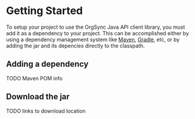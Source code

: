 # Getting Started

To setup your project to use the OrgSync Java API client library, you must add it as a
dependency to your project.  This can be accomplished either by using a dependency
management system like [Maven][maven], [Gradle][gradle], etc, or by adding the jar
and its depencies directly to the classpath.

## Adding a dependency

TODO Maven POM info

## Download the jar

TODO links to download location

  [maven]: http://maven.apache.org/
  [gradle]: http://www.gradle.org/